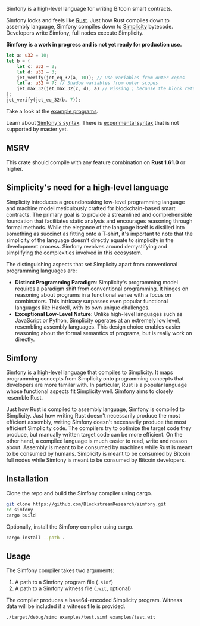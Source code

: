 Simfony is a high-level language for writing Bitcoin smart contracts.

Simfony looks and feels like [Rust](https://www.rust-lang.org). Just how Rust compiles down to assembly language, Simfony compiles down to [Simplicity](https://github.com/BlockstreamResearch/simplicity) bytecode. Developers write Simfony, full nodes execute Simplicity.

**Simfony is a work in progress and is not yet ready for production use.**

```rust
let a: u32 = 10;
let b = {
    let c: u32 = 2;
    let d: u32 = 3;
    jet_verify(jet_eq_32(a, 10)); // Use variables from outer copes
    let a: u32 = 7; // Shadow variables from outer scopes
    jet_max_32(jet_max_32(c, d), a) // Missing ; because the block returns a value
};
jet_verify(jet_eq_32(b, 7));
```

Take a look at the [example programs](https://github.com/BlockstreamResearch/simfony/tree/master/example_progs).

Learn about [Simfony's syntax](https://github.com/BlockstreamResearch/simfony/tree/master/doc/syntax.md). There is [experimental syntax](https://github.com/BlockstreamResearch/simfony/blob/master/doc/experimental-syntax.md) that is not supported by master yet.

## MSRV

This crate should compile with any feature combination on **Rust 1.61.0** or higher.

## Simplicity's need for a high-level language

Simplicity introduces a groundbreaking low-level programming language and machine model meticulously crafted for blockchain-based smart contracts. The primary goal is to provide a streamlined and comprehensible foundation that facilitates static analysis and encourages reasoning through formal methods. While the elegance of the language itself is distilled into something as succinct as fitting onto a T-shirt, it's important to note that the simplicity of the language doesn't directly equate to simplicity in the development process. Simfony revolves around demystifying and simplifying the complexities involved in this ecosystem.

The distinguishing aspects that set Simplicity apart from conventional programming languages are:

- **Distinct Programming Paradigm**: Simplicity's programming model requires a paradigm shift from conventional programming. It hinges on reasoning about programs in a functional sense with a focus on combinators. This intricacy surpasses even popular functional languages like Haskell, with its own unique challenges.
- **Exceptional Low-Level Nature**: Unlike high-level languages such as JavaScript or Python, Simplicity operates at an extremely low level, resembling assembly languages. This design choice enables easier reasoning about the formal semantics of programs, but is really work on directly.

## Simfony

Simfony is a high-level language that compiles to Simplicity. It maps programming concepts from Simplicity onto programming concepts that developers are more familar with. In particular, Rust is a popular language whose functional aspects fit Simplicity well. Simfony aims to closely resemble Rust.

Just how Rust is compiled to assembly language, Simfony is compiled to Simplicity. Just how writing Rust doesn't necessarily produce the most efficient assembly, writing Simfony doesn't necessarily produce the most efficient Simplicity code. The compilers try to optimize the target code they produce, but manually written target code can be more efficient. On the other hand, a compiled language is much easier to read, write and reason about. Assembly is meant to be consumed by machines while Rust is meant to be consumed by humans. Simplicity is meant to be consumed by Bitcoin full nodes while Simfony is meant to be consumed by Bitcoin developers.

## Installation

Clone the repo and build the Simfony compiler using cargo.

```bash
git clone https://github.com/BlockstreamResearch/simfony.git
cd simfony
cargo build
```

Optionally, install the Simfony compiler using cargo.

```bash
cargo install --path .
```

## Usage

The Simfony compiler takes two arguments:

1. A path to a Simfony program file (`.simf`)
1. A path to a Simfony witness file (`.wit`, optional)

The compiler produces a base64-encoded Simplicity program. Witness data will be included if a witness file is provided.

```bash
./target/debug/simc examples/test.simf examples/test.wit
```

